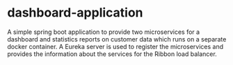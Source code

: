 # dashboard-application
A simple spring boot application to provide two microservices for a dashboard and statistics reports on customer data which runs on a separate docker container. 
A Eureka server is used to register the microservices and provides the information about the services for the Ribbon load balancer.
